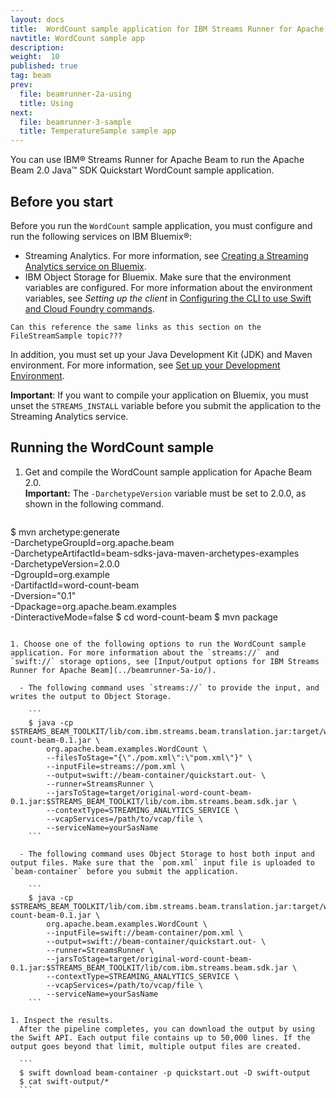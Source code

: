 ```yaml
---
layout: docs
title:  WordCount sample application for IBM Streams Runner for Apache Beam
navtitle: WordCount sample app
description:  
weight:  10
published: true
tag: beam
prev:
  file: beamrunner-2a-using
  title: Using
next:
  file: beamrunner-3-sample
  title: TemperatureSample sample app
---
```


You can use IBM® Streams Runner for Apache Beam to run the Apache Beam 2.0 Java™ SDK Quickstart WordCount sample application.

## Before you start

Before you run the `WordCount` sample application, you must configure and run the following services on IBM Bluemix®:

- Streaming Analytics. For more information, see [Creating a Streaming Analytics service on Bluemix](../beamrunner-2-install/#creating-a-streaming-analytics-service-on-bluemix).
- IBM Object Storage for Bluemix. Make sure that the environment variables are configured. For more information about the environment variables, see _Setting up the client_ in [Configuring the CLI to use Swift and Cloud Foundry commands](https://console.stage1.bluemix.net/docs/services/ObjectStorage/os_configuring.html).

`Can this reference the same links as this section on the FileStreamSample topic???`

In addition, you must set up your Java Development Kit (JDK) and Maven environment. For more information, see [Set up your Development Environment](https://beam.apache.org/get-started/quickstart-java/#set-up-your-development-environment).

**Important**: If you want to compile your application on Bluemix, you must unset the `STREAMS_INSTALL` variable before you submit the application to the Streaming Analytics service.

## Running the WordCount sample

1. Get and compile the WordCount sample application for Apache Beam 2.0.  
    **Important:** The `-DarchetypeVersion` variable must be set to 2.0.0, as shown in the following command.

   ```
  $ mvn archetype:generate \
            -DarchetypeGroupId=org.apache.beam \
            -DarchetypeArtifactId=beam-sdks-java-maven-archetypes-examples \
            -DarchetypeVersion=2.0.0 \
            -DgroupId=org.example \
            -DartifactId=word-count-beam \
            -Dversion="0.1" \
            -Dpackage=org.apache.beam.examples \
            -DinteractiveMode=false
  $ cd word-count-beam
  $ mvn package
  ```

1. Choose one of the following options to run the WordCount sample application. For more information about the `streams://` and `swift://` storage options, see [Input/output options for IBM Streams Runner for Apache Beam](../beamrunner-5a-io/).

    - The following command uses `streams://` to provide the input, and writes the output to Object Storage.

      ```
      $ java -cp $STREAMS_BEAM_TOOLKIT/lib/com.ibm.streams.beam.translation.jar:target/word-count-beam-0.1.jar \
          org.apache.beam.examples.WordCount \
          --filesToStage="{\"./pom.xml\":\"pom.xml\"}" \
          --inputFile=streams://pom.xml \
          --output=swift://beam-container/quickstart.out- \
          --runner=StreamsRunner \
          --jarsToStage=target/original-word-count-beam-0.1.jar:$STREAMS_BEAM_TOOLKIT/lib/com.ibm.streams.beam.sdk.jar \
          --contextType=STREAMING_ANALYTICS_SERVICE \
          --vcapServices=/path/to/vcap/file \
          --serviceName=yourSasName
      ```

    - The following command uses Object Storage to host both input and output files. Make sure that the `pom.xml` input file is uploaded to `beam-container` before you submit the application.

      ```
      $ java -cp $STREAMS_BEAM_TOOLKIT/lib/com.ibm.streams.beam.translation.jar:target/word-count-beam-0.1.jar \
          org.apache.beam.examples.WordCount \
          --inputFile=swift://beam-container/pom.xml \
          --output=swift://beam-container/quickstart.out- \
          --runner=StreamsRunner \
          --jarsToStage=target/original-word-count-beam-0.1.jar:$STREAMS_BEAM_TOOLKIT/lib/com.ibm.streams.beam.sdk.jar \
          --contextType=STREAMING_ANALYTICS_SERVICE \
          --vcapServices=/path/to/vcap/file \
          --serviceName=yourSasName
      ```

1. Inspect the results.  
    After the pipeline completes, you can download the output by using the Swift API. Each output file contains up to 50,000 lines. If the output goes beyond that limit, multiple output files are created.

    ```
    $ swift download beam-container -p quickstart.out -D swift-output
    $ cat swift-output/*
    ```
